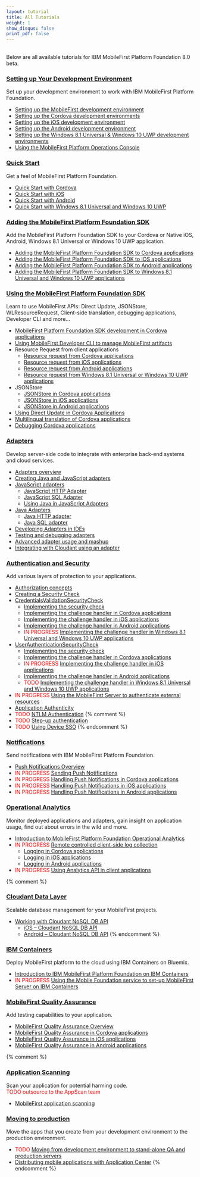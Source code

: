 ```yaml
---
layout: tutorial
title: All Tutorials
weight: 1
show_disqus: false
print_pdf: false
---
```

<br>
Below are all available tutorials for IBM MobileFirst Platform Foundation 8.0 beta.

### [Setting up Your Development Environment](../setting-up-your-development-environment/)
Set up your development environment to work with IBM MobileFirst Platform Foundation.

* [Setting up the MobileFirst development environment](../setting-up-your-development-environment/mobilefirst-development-environment/)
* [Setting up the Cordova development environments](../setting-up-your-development-environment/cordova-development-environment/)
* [Setting up the iOS development environment](../setting-up-your-development-environment/ios-development-environment/)
* [Setting up the Android development environment](../setting-up-your-development-environment/android-development-environment/)
* [Setting up the Windows 8.1 Universal & Windows 10 UWP development environments](../setting-up-your-development-environment/windows-8-10-development-environment/)
* [Using the MobileFirst Platform Operations Console](../setting-up-your-development-environment/console/)

### [Quick Start](../quick-start)
Get a feel of MobileFirst Platform Foundation.

* [Quick Start with Cordova](../quick-start/cordova/)
* [Quick Start with iOS](../quick-start/ios/)
* [Quick Start with Android](../quick-start/android/)
* [Quick Start with Windows 8.1 Universal and Windows 10 UWP](../quick-start/windows-8-10/)

### [Adding the MobileFirst Platform Foundation SDK](../adding-the-mfpf-sdk/)
Add the MobileFirst Platform Foundation SDK to your Cordova or Native iOS, Android, Windows 8.1 Universal or Windows 10 UWP application.

* [Adding the MobileFirst Platform Foundation SDK to Cordova applications](../adding-the-mfpf-sdk/cordova/)
* [Adding the MobileFirst Platform Foundation SDK to iOS applications](../adding-the-mfpf-sdk/ios/)
* [Adding the MobileFirst Platform Foundation SDK to Android applications](../adding-the-mfpf-sdk/android/)
* [Adding the MobileFirst Platform Foundation SDK to Windows 8.1 Universal and Windows 10 UWP applications](../adding-the-mfpf-sdk/windows-8-10/)

### [Using the MobileFirst Platform Foundation SDK](../using-the-mfpf-sdk/)
Learn to use MobileFirst APIs: Direct Update, JSONStore, WLResourceRequest, Client-side translation, debugging applications, Developer CLI and more...

* [MobileFirst Platform Foundation SDK development in Cordova applications](../using-the-mfpf-sdk/mfpf-development-in-cordova-applications/)
* [Using MobileFirst Developer CLI to manage MobileFirst artifacts](../using-the-mfpf-sdk/using-mobilefirst-developer-cli-to-manage-mobilefirst-artifacts/)
* Resource Request from client applications
    * [Resource request from Cordova applications](../using-the-mfpf-sdk/resource-request-from-cordova-applications/)
    * [Resource request from iOS applications](../using-the-mfpf-sdk/resource-request-from-ios-applications/)
    * [Resource request from Android applications](../using-the-mfpf-sdk/resource-request-from-android-applications/)
    * [Resource request from Windows 8.1 Universal or Windows 10 UWP applications](../using-the-mfpf-sdk/resource-request-from-windows-8-10-applications/)
* JSONStore
    * [JSONStore in Cordova applications](../using-the-mfpf-sdk/jsonstore-cordova/)
	* [JSONStore in iOS applications](../using-the-mfpf-sdk/jsonstore-ios/)
	* [JSONStore in Android applications](../using-the-mfpf-sdk/jsonstore-android/)
* [Using Direct Update in Cordova Applications](../using-the-mfpf-sdk/direct-update/)
* [Multilingual translation of Cordova applications](../using-the-mfpf-sdk/translation/)
* [Debugging Cordova applications](../using-the-mfpf-sdk/debugging-applications/)

### [Adapters](../adapters/)
Develop server-side code to integrate with enterprise back-end systems and cloud services.  

* [Adapters overview](../adapters/adapters-overview/)
* [Creating Java and JavaScript adapters](../adapters/creating-adapters/)
* [JavaScript adapters](../adapters/javascript-adapters/)
    * [JavaScript HTTP Adapter](../adapters/javascript-adapters/js-http-adapter/)
    * [JavaScript SQL Adapter](../adapters/javascript-adapters/js-sql-adapter/)
    * [Using Java in JavaScript Adapters](../adapters/javascript-adapters/using-java-in-javascript-adapters/)
* [Java Adapters](../adapters/java-adapters/)
    * [Java HTTP adapter](../adapters/java-adapters/java-http-adapter/)
    * [Java SQL adapter](../adapters/java-adapters/java-sql-adapter/)
* [Developing Adapters in IDEs](../adapters/developing-adapters/)
* [Testing and debugging adapters](../adapters/testing-and-debugging-adapters/)
* [Advanced adapter usage and mashup](../adapters/advanced-adapter-usage-mashup/)
* [Integrating with Cloudant using an adapter](../adapters/cloudant/)

### [Authentication and Security](../authentication-and-security/)
Add various layers of protection to your applications.

* [Authorization concepts](../authentication-and-security/authorization-concepts/)
* [Creating a Security Check](../authentication-and-security/creating-a-security-check/)
* [CredentialsValidationSecurityCheck](../authentication-and-security/credentials-validation/)
    * [Implementing the security check](../authentication-and-security/credentials-validation/security-check/)
    * [Implementing the challenge handler in Cordova applications](../authentication-and-security/credentials-validation/cordova/)
    * [Implementing the challenge handler in iOS applications](../authentication-and-security/credentials-validation/ios/)
    * [Implementing the challenge handler in Android applications](../authentication-and-security/credentials-validation/android/)
    * <span style="color:red">IN PROGRESS </span>[Implementing the challenge handler in Windows 8.1 Universal and Windows 10 UWP applications](../authentication-and-security/credentials-validation/windows-8-10/)
* [UserAuthenticationSecurityCheck](../authentication-and-security/user-authentication/)
    * [Implementing the security check](../authentication-and-security/user-authentication/security-check/)
    * [Implementing the challenge handler in Cordova applications](../authentication-and-security/user-authentication/cordova/)
    * <span style="color:red">IN PROGRESS </span>[Implementing the challenge handler in iOS applications](../authentication-and-security/user-authentication/ios/)
    * [Implementing the challenge handler in Android applications](../authentication-and-security/user-authentication/android/)
    * <span style="color:red">TODO </span>[Implementing the challenge handler in Windows 8.1 Universal and Windows 10 UWP applications](../authentication-and-security/user-authentication/windows-8-10/)
* <span style="color:red">IN PROGRESS </span>[Using the MobileFirst Server to authenticate external resources](../authentication-and-security/using-mobilefirst-server-authenticate-external-resources/)
* [Application Authenticity](../authentication-and-security/application-authenticity/)
* <span style="color:red">TODO </span>[NTLM Authentication](../authentication-and-security/ntlm-authentication/)
{% comment %}
* <span style="color:red">TODO </span>[Step-up authentication](../authentication-and-security/step-up-authentication/)
* <span style="color:red">TODO </span>[Using Device SSO](../authentication-and-security/using-device-sso/)
{% endcomment %}

### [Notifications](../notifications/)
Send notifications with IBM MobileFirst Platform Foundation.  

* [Push Notifications Overview](../notifications/push-notifications-overview/)
* <span style="color:red">IN PROGRESS </span>[Sending Push Notifications](../notifications/sending-push-notifications/)
* <span style="color:red">IN PROGRESS </span>[Handling Push Notifications in Cordova applications](../notifications/handling-push-notifications-in-cordova/)
* <span style="color:red">IN PROGRESS </span>[Handling Push Notifications in iOS applications](../notifications/handling-push-notifications-in-ios/)
* <span style="color:red">IN PROGRESS </span>[Handling Push Notifications in Android applications](../notifications/handling-push-notifications-in-android/)

### [Operational Analytics](../analytics/)
Monitor deployed applications and adapters, gain insight on application usage, find out about errors in the wild and more.  

* [Introduction to MobileFirst Platform Foundation Operational Analytics](../analytics)
* <span style="color:red">IN PROGRESS </span>[Remote controlled client-side log collection](../analytics/remote-controlled-client-side-log-collection/)
    * [Logging in Cordova applications](../analytics/remote-controlled-client-side-log-collection/cordova/)
    * [Logging in iOS applications](../analytics/remote-controlled-client-side-log-collection/ios/)
    * [Logging in Android applications](../analytics/remote-controlled-client-side-log-collection/android/)
* <span style="color:red">IN PROGRESS </span>[Using Analytics API in client applications](../analytics/analytics-api/)

{% comment %}
### [Cloudant Data Layer](../../../cloudant/)
Scalable database management for your MobileFirst projects.  

* [Working with Cloudant NoSQL DB API](../using-the-mfpf-sdk/working-with-cloudant-nosql-db-api/)
    * [iOS – Cloudant NoSQL DB API](../using-the-mfpf-sdk/working-with-cloudant-nosql-db-api/ios/)
	* [Android – Cloudant NoSQL DB API](../using-the-mfpf-sdk/working-with-cloudant-nosql-db-api/android/)
{% endcomment %}

### [IBM Containers](../ibm-containers/)
Deploy MobileFirst platform to the cloud using IBM Containers on Bluemix.  

* [Introduction to IBM MobileFirst Platform Foundation on IBM Containers](../ibm-containers/)
* <span style="color:red">IN PROGRESS </span>[Using the Mobile Foundation service to set-up MobileFirst Server on IBM Containers](../ibm-containers/using-mobile-foundation/)

### [MobileFirst Quality Assurance]({{site.baseurl}}/tutorials/en/quality-assurance/8.0/overview)
Add testing capabilities to your application.  

* [MobileFirst Quality Assurance Overview]({{site.baseurl}}/tutorials/en/quality-assurance/8.0/overview/)
* [MobileFirst Quality Assurance in Cordova applications]({{site.baseurl}}/tutorials/en/quality-assurance/8.0/cordova/)
* [MobileFirst Quality Assurance in iOS applications]({{site.baseurl}}/tutorials/en/quality-assurance/8.0/ios/)
* [MobileFirst Quality Assurance in Android applications]({{site.baseurl}}/tutorials/en/quality-assurance/8.0/android/)

{% comment %}
### [Application Scanning]({{site.baseurl}}/tutorials/en/application-scanning)
Scan your application for potential harming code.  
<span style="color:red">TODO outsource to the AppScan team</span>  

* [MobileFirst application scanning]({{site.baseurl}}/tutorials/en/application-scanning/)

### [Moving to production](../moving-to-production/)
Move the apps that you create from your development environment to the production environment.  

* <span style="color:red">TODO </span>[Moving from development environment to stand-alone QA and production servers](../moving-to-production/moving-development-environment-stand-alone-qa-production-servers/)
* [Distributing mobile applications with Application Center](../moving-to-production/app-center/)
{% endcomment %}
